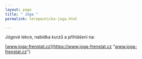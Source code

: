 ```yaml
---
layout: page
title: " Jóga "
permalink: terapeuticka-joga.html

---
```

Jógové lekce, nabídka kurzů a přihlášení na:

[www.joga-frenstat.cz](https://www.joga-frenstat.cz "www.joga-frenstat.cz")